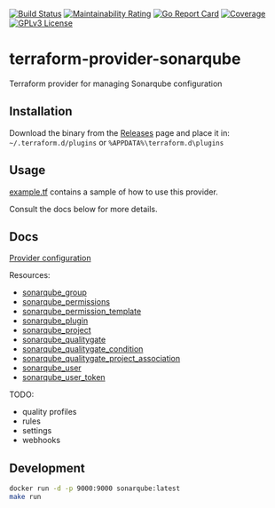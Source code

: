 [![Build Status](https://cloud.drone.io/api/badges/jdamata/terraform-provider-sonarqube/status.svg)](https://cloud.drone.io/jdamata/terraform-provider-sonarqube)
[![Maintainability Rating](https://sonarcloud.io/api/project_badges/measure?project=jdamata_terraform-provider-sonarqube&metric=sqale_rating)](https://sonarcloud.io/dashboard?id=jdamata_terraform-provider-sonarqube)
[![Go Report Card](https://goreportcard.com/badge/github.com/jdamata/terraform-provider-sonarqube)](https://goreportcard.com/report/github.com/jdamata/terraform-provider-sonarqube)
[![Coverage](https://sonarcloud.io/api/project_badges/measure?project=jdamata_terraform-provider-sonarqube&metric=coverage)](https://sonarcloud.io/dashboard?id=jdamata_terraform-provider-sonarqube)
[![GPLv3 License](https://img.shields.io/badge/License-GPL%20v3-yellow.svg)](https://opensource.org/licenses/)

# terraform-provider-sonarqube
Terraform provider for managing Sonarqube configuration

## Installation
Download the binary from the [Releases](https://github.com/jdamata/terraform-provider-sonarqube/releases/latest) page and place it in: ```~/.terraform.d/plugins``` or ```%APPDATA%\terraform.d\plugins```

## Usage
[example.tf](example.tf) contains a sample of how to use this provider.

Consult the docs below for more details.

## Docs
[Provider configuration](docs/provider.md)

Resources:
- [sonarqube_group](docs/sonarqube_group.md)
- [sonarqube_permissions](docs/sonarqube_permissions.md)
- [sonarqube_permission_template](docs/sonarqube_permission_template.md)
- [sonarqube_plugin](docs/sonarqube_plugin.md)
- [sonarqube_project](docs/sonarqube_project.md)
- [sonarqube_qualitygate](docs/sonarqube_qualitygate.md)
- [sonarqube_qualitygate_condition](docs/sonarqube_qualitygate_condition.md)
- [sonarqube_qualitygate_project_association](docs/sonarqube_qualitygate_project_association.md)
- [sonarqube_user](docs/sonarqube_user.md)
- [sonarqube_user_token](docs/sonarqube_user_token.md)

TODO:
- quality profiles
- rules
- settings
- webhooks

## Development
```bash
docker run -d -p 9000:9000 sonarqube:latest
make run
```
